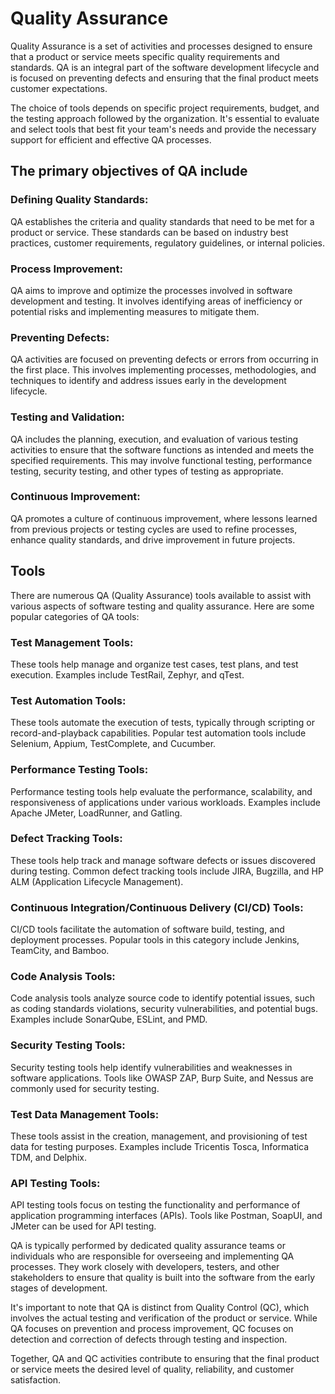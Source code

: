  # Quality Assurance 

Quality Assurance is a set of activities and processes designed to ensure that a product or service meets specific quality requirements and standards. QA is an integral part of the software development lifecycle and is focused on preventing defects and ensuring that the final product meets customer expectations.

The choice of tools depends on specific project requirements, budget, and the testing approach followed by the organization. It's essential to evaluate and select tools that best fit your team's needs and provide the necessary support for efficient and effective QA processes.


## The primary objectives of QA include 


### Defining Quality Standards: 
QA establishes the criteria and quality standards that need to be met for a product or service. These standards can be based on industry best practices, customer requirements, regulatory guidelines, or internal policies.

### Process Improvement: 
QA aims to improve and optimize the processes involved in software development and testing. It involves identifying areas of inefficiency or potential risks and implementing measures to mitigate them.

### Preventing Defects: 
QA activities are focused on preventing defects or errors from occurring in the first place. This involves implementing processes, methodologies, and techniques to identify and address issues early in the development lifecycle.

### Testing and Validation: 
QA includes the planning, execution, and evaluation of various testing activities to ensure that the software functions as intended and meets the specified requirements. This may involve functional testing, performance testing, security testing, and other types of testing as appropriate.

### Continuous Improvement: 
QA promotes a culture of continuous improvement, where lessons learned from previous projects or testing cycles are used to refine processes, enhance quality standards, and drive improvement in future projects.


## Tools

There are numerous QA (Quality Assurance) tools available to assist with various aspects of software testing and quality assurance. Here are some popular categories of QA tools:

### Test Management Tools: 
These tools help manage and organize test cases, test plans, and test execution. Examples include TestRail, Zephyr, and qTest.

### Test Automation Tools: 
These tools automate the execution of tests, typically through scripting or record-and-playback capabilities. Popular test automation tools include Selenium, Appium, TestComplete, and Cucumber.

### Performance Testing Tools: 
Performance testing tools help evaluate the performance, scalability, and responsiveness of applications under various workloads. Examples include Apache JMeter, LoadRunner, and Gatling.

### Defect Tracking Tools: 
These tools help track and manage software defects or issues discovered during testing. Common defect tracking tools include JIRA, Bugzilla, and HP ALM (Application Lifecycle Management).

### Continuous Integration/Continuous Delivery (CI/CD) Tools: 
CI/CD tools facilitate the automation of software build, testing, and deployment processes. Popular tools in this category include Jenkins, TeamCity, and Bamboo.

### Code Analysis Tools: 
Code analysis tools analyze source code to identify potential issues, such as coding standards violations, security vulnerabilities, and potential bugs. Examples include SonarQube, ESLint, and PMD.

### Security Testing Tools: 
Security testing tools help identify vulnerabilities and weaknesses in software applications. Tools like OWASP ZAP, Burp Suite, and Nessus are commonly used for security testing.

### Test Data Management Tools: 
These tools assist in the creation, management, and provisioning of test data for testing purposes. Examples include Tricentis Tosca, Informatica TDM, and Delphix.

### API Testing Tools: 
API testing tools focus on testing the functionality and performance of application programming interfaces (APIs). Tools like Postman, SoapUI, and JMeter can be used for API testing.


QA is typically performed by dedicated quality assurance teams or individuals who are responsible for overseeing and implementing QA processes. They work closely with developers, testers, and other stakeholders to ensure that quality is built into the software from the early stages of development.

It's important to note that QA is distinct from Quality Control (QC), which involves the actual testing and verification of the product or service. While QA focuses on prevention and process improvement, QC focuses on detection and correction of defects through testing and inspection.

Together, QA and QC activities contribute to ensuring that the final product or service meets the desired level of quality, reliability, and customer satisfaction.

